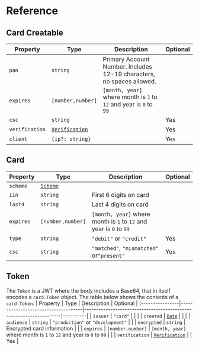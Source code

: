 # Reference

## Card Creatable
| Property       | Type                                            | Description                                                           | Optional |
|----------------|-------------------------------------------------|-----------------------------------------------------------------------|----------|
| `pan`          | `string`                                        | Primary Account Number. Includes 12-19 characters, no spaces allowed. |          |
| `expires`      | `[number,number]`                               | `[month, year]` where month is `1` to `12` and year is `0` to `99`    |          |
| `csc`          | `string`                                        |                                                                       | Yes      |
| `verification` | [`Verification`](./reference.html#verification) |                                                                       | Yes      |
| `client`       | `{ip?: string}`                                 |                                                                       | Yes      |

## Card
| Property  | Type                                | Description                                                        | Optional |
|-----------|-------------------------------------|--------------------------------------------------------------------|----------|
| `scheme`  | [`Scheme`](./reference.html#scheme) |                                                                    |          |
| `iin`     | `string`                            | First 6 digits on card                                             |          |
| `last4`   | `string`                            | Last 4 digits on card                                              |          |
| `expires` | `[number,number]`                   | `[month, year]` where month is `1` to `12` and year is `0` to `99` |          |
| `type`    | `string`                            | `"debit"` or `"credit"`                                            | Yes      |
| `csc`     | `string`                            | `"matched"`, `"mismatched"` or`"present"`                          | Yes      |


## Token
The `Token` is a JWT where the body includes a Base64, that in itself encodes a `card.Token` object.
The table below shows the contents of a `card.Token`:
| Property       | Type                                | Description                                                        | Optional |
|----------------|-------------------------------------|--------------------------------------------------------------------|----------|
| `issuer`       | `"card"`                            |                                                                    |          |
| `created`      | [`Date`](./reference.html#datetime) |                                                                    |          |
| `audience`     | `string`                            | `"production"` or `"development"`                                  |          |
| `encrypted`    | `string`                            | Encrypted card information                                         |          |
| `expires`      | `[number,number]`                   | `[month, year]` where month is `1` to `12` and year is `0` to `99` |          |
| `verification` | [`Verification`](#verification)     |                                                                    | Yes      |
